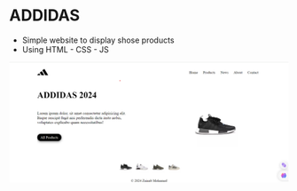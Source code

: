 # ADDIDAS

- Simple website to display shose products
- Using HTML - CSS - JS


![Home Page](shose.png)

